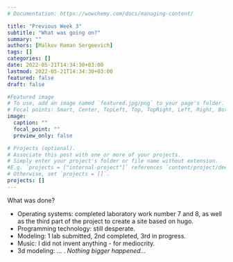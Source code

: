 ```yaml
---
# Documentation: https://wowchemy.com/docs/managing-content/

title: "Previous Week 3"
subtitle: "What was going on?"
summary: ""
authors: [Malkov Roman Sergeevich]
tags: []
categories: []
date: 2022-05-21T14:34:30+03:00
lastmod: 2022-05-21T14:34:30+03:00
featured: false
draft: false

#Featured image
# To use, add an image named `featured.jpg/png` to your page's folder.
# Focal points: Smart, Center, TopLeft, Top, TopRight, Left, Right, BottomLeft, Bottom, BottomRight.
image:
  caption: ""
  focal_point: ""
  preview_only: false

# Projects (optional).
# Associate this post with one or more of your projects.
# Simply enter your project's folder or file name without extension.
#E.g. `projects = ["internal-project"]` references `content/project/deep-learning/index.md`.
# Otherwise, set `projects = []`.
projects: []
---
```

 What was done?
* Operating systems: completed laboratory work number 7 and 8, as well as the third part of the project to create a site based on hugo.
* Programming technology: still desperate.
* Modeling: 1 lab submitted, 2nd completed, 3rd in progress.
* Music: I did not invent anything - for mediocrity.
* 3d modeling: ... .
*Nothing bigger happened...*